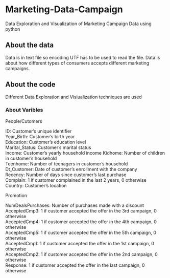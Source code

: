 # Marketing-Data-Campaign
Data Exploration and Visualization of Marketing Campaign Data using python
## About the data
Data is in text file so encoding UTF has to be used to read the file.
Data is about how different types of consumers accepts different marketing campaigns.
## About the code
Different Data Exploration and Visiualization techniques are used
### About Varibles



People/Cutomers



ID: Customer’s unique identifier <br>
Year_Birth: Customer’s birth year <br>
Education: Customer’s education level <br>
Marital_Status: Customer’s marital status <br>
Income: Customer’s yearly household income
Kidhome: Number of children in customer’s household <br>
Teenhome: Number of teenagers in customer’s household <br>
Dt_Customer: Date of customer’s enrollment with the company <br>
Recency: Number of days since customer’s last purchase <br>
Complain: 1 if customer complained in the last 2 years, 0 otherwise <br>
Country: Customer’s location <br>





Promotion <br>



NumDealsPurchases: Number of purchases made with a discount <br>
AcceptedCmp3: 1 if customer accepted the offer in the 3rd campaign, 0 otherwise <br>
AcceptedCmp4: 1 if customer accepted the offer in the 4th campaign, 0 otherwise <br>
AcceptedCmp5: 1 if customer accepted the offer in the 5th campaign, 0 otherwise <br>
AcceptedCmp1: 1 if customer accepted the offer in the 1st campaign, 0 otherwise <br>
AcceptedCmp2: 1 if customer accepted the offer in the 2nd campaign, 0 otherwise <br>
Response: 1 if customer accepted the offer in the last campaign, 0 otherwise <br>
